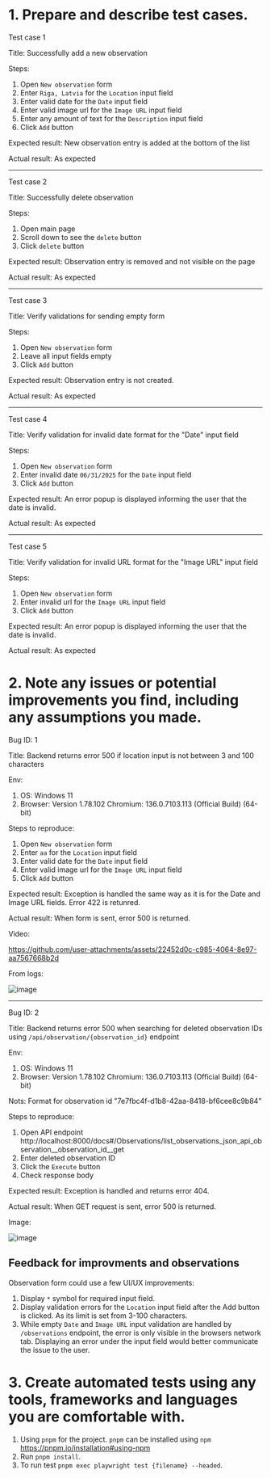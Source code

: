 # 1. Prepare and describe test cases.

Test case 1

Title: Successfully add a new observation

Steps:
  1. Open `New observation` form
  2. Enter `Riga, Latvia` for the `Location` input field
  3. Enter valid date for the `Date` input field
  4. Enter valid image url for the `Image URL` input field
  5. Enter any amount of text for the `Description` input field
  6. Click `Add` button

Expected result: New observation entry is added at the bottom of the list

Actual result: As expected

---

Test case 2

Title: Successfully delete observation

Steps:
  1. Open main page
  2. Scroll down to see the `delete` button
  3. Click `delete` button

Expected result: Observation entry is removed and not visible on the page

Actual result: As expected

---

Test case 3

Title: Verify validations for sending empty form

Steps:
  1. Open `New observation` form
  2. Leave all input fields empty
  3. Click `Add` button

Expected result: Observation entry is not created.

Actual result: As expected

---

Test case 4

Title: Verify validation for invalid date format for the "Date" input field

Steps:
  1. Open `New observation` form
  2. Enter invalid date `06/31/2025` for the `Date` input field
  3. Click `Add` button

Expected result: An error popup is displayed informing the user that the date is invalid.

Actual result: As expected

---

Test case 5

Title: Verify validation for invalid URL format for the "Image URL" input field

Steps:
  1. Open `New observation` form
  2. Enter invalid url for the `Image URL` input field
  3. Click `Add` button

Expected result: An error popup is displayed informing the user that the date is invalid.

Actual result: As expected


# 2. Note any issues or potential improvements you find, including any assumptions you made.

Bug ID: 1

Title: Backend returns error 500 if location input is not between 3 and 100 characters

Env:
  1. OS: Windows 11
  2. Browser: Version 1.78.102 Chromium: 136.0.7103.113 (Official Build) (64-bit)

Steps to reproduce:
  1. Open `New observation` form
  2. Enter `aa` for the `Location` input field
  3. Enter valid date for the `Date` input field
  4. Enter valid image url for the `Image URL` input field
  5. Click `Add` button

Expected result: Exception is handled the same way as it is for the Date and Image URL fields. Error 422 is retunred.

Actual result: When form is sent, error 500 is returned.

Video: 

https://github.com/user-attachments/assets/22452d0c-c985-4064-8e97-aa7567668b2d

From logs:

![image](https://github.com/user-attachments/assets/05a5aec8-1b9e-4982-9ef9-f3581ce57c8c)

---

Bug ID: 2

Title: Backend returns error 500 when searching for deleted observation IDs using `/api/observation/{observation_id}` endpoint

Env:
  1. OS: Windows 11
  2. Browser: Version 1.78.102 Chromium: 136.0.7103.113 (Official Build) (64-bit)

Nots:
  Format for observation id "7e7fbc4f-d1b8-42aa-8418-bf6cee8c9b84"

Steps to reproduce:
  1. Open API endpoint http://localhost:8000/docs#/Observations/list_observations_json_api_observation__observation_id__get
  2. Enter deleted observation ID
  3. Click the `Execute` button
  4. Check response body

Expected result: Exception is handled and returns error 404.

Actual result: When GET request is sent, error 500 is returned.

Image: 

![image](https://github.com/user-attachments/assets/9edb09a8-a976-4fc8-b4d6-109bc1c3cbdc)


## Feedback for improvments and observations

Observation form could use a few UI/UX improvements:
   1. Display `*` symbol for required input field.
   2. Display validation errors for the `Location` input field after the Add button is clicked. As its limit is set from 3-100 characters.
   3. While empty `Date` and `Image URL` input validation are handled by `/observations` endpoint, the error is only visible in the browsers network tab. Displaying an error under the input field would better communicate the issue to the user.

# 3. Create automated tests using any tools, frameworks and languages you are comfortable with.

  1. Using `pnpm` for the project. `pnpm` can be installed using `npm` https://pnpm.io/installation#using-npm
  2. Run `pnpm install`.
  3. To run test `pnpm exec playwright test {filename} --headed`.
